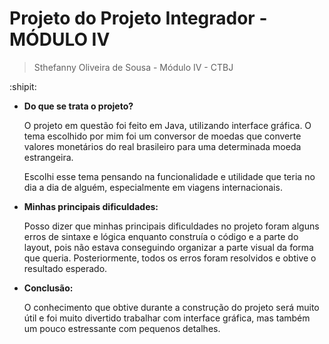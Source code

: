 
# Projeto do Projeto Integrador - MÓDULO IV
> Sthefanny Oliveira de Sousa - Módulo IV - CTBJ

:shipit:
<p>
<ul>
  
<strong><li>Do que se trata o projeto?</li></strong>
  
<p>O projeto em questão foi feito em Java, utilizando interface gráfica. O tema escolhido por mim foi um conversor de moedas que converte valores monetários do real brasileiro para uma determinada moeda estrangeira.</p>
<p>Escolhi esse tema pensando na funcionalidade e utilidade que teria no dia a dia de alguém, especialmente em viagens internacionais.</p>
  
<strong><li>Minhas principais dificuldades:</li></strong>

<p>Posso dizer que minhas principais dificuldades no projeto foram alguns erros de sintaxe e lógica enquanto construía o código e a parte do layout, pois não estava conseguindo organizar a parte visual da forma que queria. Posteriormente, todos os erros foram resolvidos e obtive o resultado esperado.</p>

<strong><li>Conclusão:</li></strong>

<p>O conhecimento que obtive durante a construção do projeto será muito útil e foi muito divertido trabalhar com interface gráfica, mas também um pouco estressante com pequenos detalhes.</p>

    
